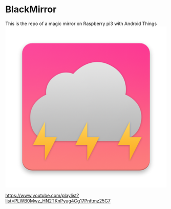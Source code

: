# BlackMirror
This is the repo of a magic mirror on Raspberry pi3 with Android Things
<img style="text-align: center;" src="https://github.com/BottyIvan/BlackMirror/blob/master/app/src/main/res/drawable-anydpi/web_hi_res_512.png?raw=true">

https://www.youtube.com/playlist?list=PLWB0Mwz_HN2TKnPyug4Cg17Pnftmz25G7
